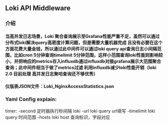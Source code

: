 ## Loki API Middleware
###  介绍
#### 当高并发日志场景，Loki 聚合查询展示至Grafana性能严重不足，虽然可以通过分布式loki解决query高密度计算问题，但是需要大量机器完成 且没有必要在这个方面花费大量金钱，所以通过此中间件可以通过loki query api查询日志小间隔范围，比如cron 5分钟查询timelimit 5分钟范围，这样小范围查询loki性能则影响较小，并把响应的metrics存入influxdb通过influxdb对接grafana展示大范围聚合查询；此中间件相当于做了metrics过滤 利用influxdb减少loki性能开销（loki 2.0 目前处理 高并发日志聚哈查询还不够优秀）

#### 仪版表JSON文件：Loki_NginxAccessStatistics.json

### Yaml Config explain:  
timer:
  -second         定时器执行秒间隔
loki
  -url            loki query url填写
  -timelimit      loki query 时间范围
  -hosts          loki host 查询标识，字段对应